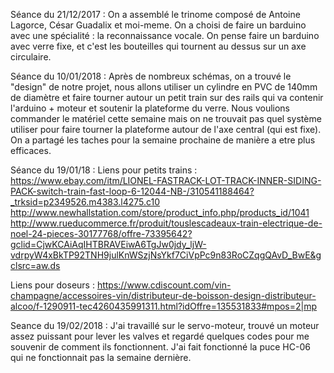 Séance du 21/12/2017 :
On a assemblé le trinome composé de Antoine Lagorce, César Guadalix et moi-meme. On a choisi de faire un barduino avec une spécialité : la reconnaissance vocale. On pense faire un barduino avec verre fixe, et c'est les bouteilles qui tournent au dessus sur un axe circulaire.

Séance du 10/01/2018 :
Après de nombreux schémas, on a trouvé le "design" de notre projet, nous allons utiliser un cylindre en PVC de 140mm de diamètre et faire tourner autour un petit train sur des rails qui va contenir l'arduino + moteur et soutenir la plateforme du verre. Nous voulions commander le matériel cette semaine mais on ne trouvait pas quel système utiliser pour faire tourner la plateforme autour de l'axe central (qui est fixe). On a partagé les taches pour la semaine prochaine de manière a etre plus efficaces.


Séance du 19/01/18 :
Liens pour petits trains :
https://www.ebay.com/itm/LIONEL-FASTRACK-LOT-TRACK-INNER-SIDING-PACK-switch-train-fast-loop-6-12044-NB-/310541188464?_trksid=p2349526.m4383.l4275.c10
http://www.newhallstation.com/store/product_info.php/products_id/1041
http://www.rueducommerce.fr/produit/touslescadeaux-train-electrique-de-noel-24-pieces-30177768/offre-73395642?gclid=CjwKCAiAqIHTBRAVEiwA6TgJw0jdy_ljW-vdrpyW4xBkTP92TNH9julKnWSzjNsYkf7CiVpPc9n83RoCZqgQAvD_BwE&gclsrc=aw.ds

Liens pour doseurs :
https://www.cdiscount.com/vin-champagne/accessoires-vin/distributeur-de-boisson-design-distributeur-alcoo/f-1290911-tec4260435991311.html?idOffre=135531833#mpos=2|mp

Seance du 19/02/2018 :
J'ai travaillé sur le servo-moteur, trouvé un moteur assez puissant pour lever les valves et regardé quelques codes pour me souvenir de comment ils fonctionnent. J'ai fait fonctionné la puce HC-06 qui ne fonctionnait pas la semaine dernière. 
